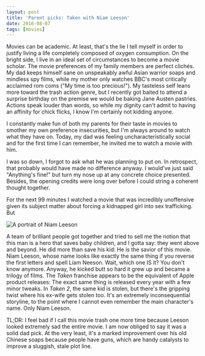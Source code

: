 ```yaml
---
layout: post
title: 'Parent picks: Taken with Niam Leeson'
date: 2016-08-07
tags: [movies]
---
```

Movies can be academic. At least, that's the lie I tell myself in order to justify living a life completely composed of oxygen consumption. On the bright side, I live in an ideal set of circumstances to become a movie scholar. The movie preferences of my family members are perfect clichés. My dad keeps himself sane on unspeakably awful Asian warrior soaps and mindless spy films, while my mother only watches BBC's most critically acclaimed rom coms ("My time is too precious!"). My tasteless self leans more toward the trash action genre, but I recently got baited to attend a surprise birthday on the premise we would be baking Jane Austen pastries. Actions speak louder than words, so while my dignity can't admit to having an affinity for chick flicks, I know I'm certainly not kidding anyone.

I constantly make fun of both my parents for their taste in movies to smother my own preference insecurities, but I'm always around to watch what they have on. Today, my dad was feeling uncharacteristically social and for the first time I can remember, he invited me to watch a movie with him.

I was so down, I forgot to ask what he was planning to put on. In retrospect, that probably would have made no difference anyway. I would've just said "Anything's fine!" but turn my nose up at any concrete choice presented. Besides, the opening credits were long over before I could string a coherent thought together.

For the next 99 minutes I watched a movie that was incredibly unoffensive given its subject matter about forcing a kidnapped girl into sex trafficking. But

![A portrait of Niam Leeson](http://images.military.com/media/offduty/movies/taken2phone.jpg "Good man saves more than just his daughter")

A team of brilliant people got together and tried to sell me the notion that this man is a hero that saves baby children, and I gotta say: they went above and beyond. He did more than save his kid: He is the savior of this movie. Niam Leeson, whose name looks like exactly the same thing if you reverse the first letters and spell Liam Neeson. Wait, which one IS it? You don't know anymore. Anyway, he kicked butt so hard it grew up and became a trilogy of films. The *Taken* franchise appears to be the equivalent of Apple product releases: The exact same thing is released every year with a few minor tweaks. In *Taken 2*, the same kid is stolen, but there's the gripping twist where his ex-wife gets stolen too. It's an extremely inconsequential storyline, to the point where I cannot even remember the main character's name. Only Niam Leeson.

TL;DR: I feel bad if I call this movie trash one more time because Leeson looked extremely sad the entire movie. I am now obliged to say it was a solid dad pick. At the very least, it's a marked improvement over his old Chinese soaps because people have guns, which are handy catalysts to improve a sluggish, stale plot line.
